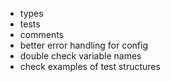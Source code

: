 * types
* tests
* comments
* better error handling for config
* double check variable names
* check examples of test structures
